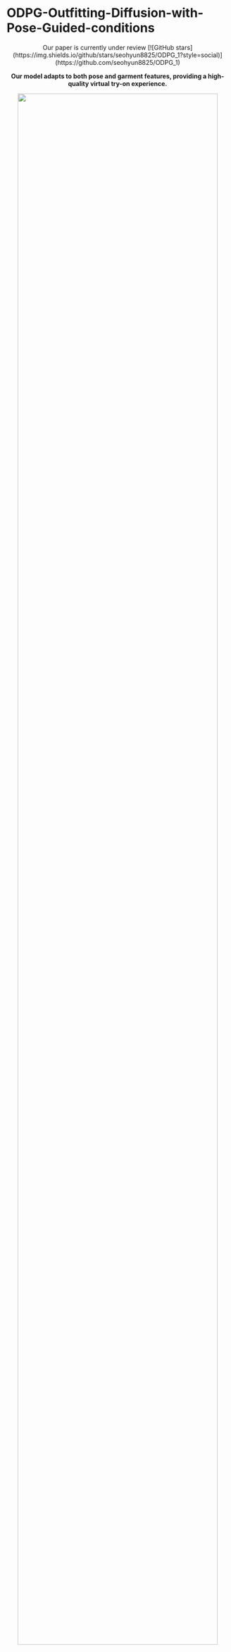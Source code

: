 # ODPG-Outfitting-Diffusion-with-Pose-Guided-conditions

<div align="center">
Our paper is currently under review
[![GitHub stars](https://img.shields.io/github/stars/seohyun8825/ODPG_1?style=social)](https://github.com/seohyun8825/ODPG_1)

</div>

<p align="center">
  <strong>Our model adapts to both pose and garment features, providing a high-quality virtual try-on experience.</strong>
  
</p>

<p align="center">
  <img src="https://github.com/seohyun8825/ODPG_1/assets/153355118/da31df0c-4179-4a6e-a280-2500d0d003c9" width=95%>
</p>

## 📜 Model Pipeline
Below is the pipeline of our model, detailing each step from input to output:

![pipeline_ODPG](https://github.com/user-attachments/assets/5ce51984-a207-4690-bfb4-9edf72162e1e)

## 📊 Qualitative Results
Here are the results after 10 hours of training (20 epochs) using a single A100 GPU:

![qualitative result](https://github.com/user-attachments/assets/360c2ae1-0769-4bae-99c3-0816f7141720)

## 🗂️ Dataset Preparation
To prepare the "In-shop Clothes Retrieval Benchmark" dataset, follow these steps:

1. Download the dataset from [DeepFashion: In-shop Clothes Retrieval Benchmark](https://mmlab.ie.cuhk.edu.hk/projects/DeepFashion/InShopRetrieval.html).
2. This dataset includes:
   - 7,982 clothing items.
   - 52,712 in-shop clothes images.
   - Approximately 200,000 cross-pose/scale pairs.
   - Each image is annotated with bounding box, clothing type, and pose type.
3. Extract the downloaded files into the `Fashion` folder within your project directory to maintain the required structure.

Guideline & CSV file for Fashion Tryon Dataset will be provided later

## 📋 TODO

- [ ] Checkpoint update
- [ ] Training scripts with detailed usage instructions
- [ ] Scripts for ablation studies
- [ ] Demo
- [x] ~~Model pipeline~~

## 🔧 Installation
To set up and run our model, follow these steps:

1. Clone the repository: `git clone https://github.com/seohyun8825/ODPG_1.git`
2. Install required packages: `pip install -r requirements.txt`

## 🔍 Code Base and Modifications
This project is built on top of the [CFLD official code](https://github.com/YanzuoLu/CFLD). The original codebase has been modified to include additional conditioning on garment features, enabling the model to handle more complex virtual try-on scenarios where both pose and clothing attributes are considered.

